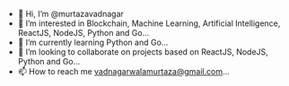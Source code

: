 - 👋 Hi, I’m @murtazavadnagar
- 👀 I’m interested in Blockchain, Machine Learning, Artificial Intelligence, ReactJS, NodeJS, Python and Go...
- 🌱 I’m currently learning Python and Go...
- 💞️ I’m looking to collaborate on projects based on ReactJS, NodeJS, Python and Go...
- 📫 How to reach me vadnagarwalamurtaza@gmail.com...

<!---
murtazavadnagar/murtazavadnagar is a ✨ special ✨ repository because its `README.md` (this file) appears on your GitHub profile.
You can click the Preview link to take a look at your changes.
--->
